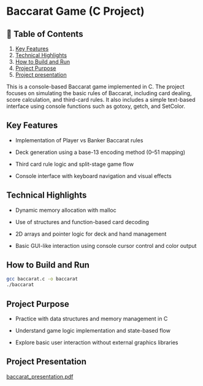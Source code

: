 # Baccarat Game (C Project)

## 📁 Table of Contents
1. [Key Features](#key-features)
2. [Technical Highlights](#technical-highlights)
3. [How to Build and Run](#how-to-build-and-run)
4. [Project Purpose](#project-purpose)
5. [Project presentation](#Project-Presentation)

This is a console-based Baccarat game implemented in C. The project focuses on simulating the basic rules of Baccarat, including card dealing, score calculation, and third-card rules. It also includes a simple text-based interface using console functions such as gotoxy, getch, and SetColor.

## Key Features

- Implementation of Player vs Banker Baccarat rules

- Deck generation using a base-13 encoding method (0–51 mapping)

- Third card rule logic and split-stage game flow

- Console interface with keyboard navigation and visual effects

## Technical Highlights

- Dynamic memory allocation with malloc

- Use of structures and function-based card decoding

- 2D arrays and pointer logic for deck and hand management

- Basic GUI-like interaction using console cursor control and color output

## How to Build and Run
```bash
gcc baccarat.c -o baccarat
./baccarat
```
## Project Purpose

- Practice with data structures and memory management in C

- Understand game logic implementation and state-based flow

- Explore basic user interaction without external graphics libraries

## Project Presentation
[baccarat_presentation.pdf](https://github.com/user-attachments/files/22860939/baccarat_presentation.pdf)
